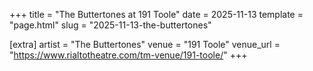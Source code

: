 +++
title = "The Buttertones at 191 Toole"
date = 2025-11-13
template = "page.html"
slug = "2025-11-13-the-buttertones"

[extra]
artist = "The Buttertones"
venue = "191 Toole"
venue_url = "https://www.rialtotheatre.com/tm-venue/191-toole/"
+++
